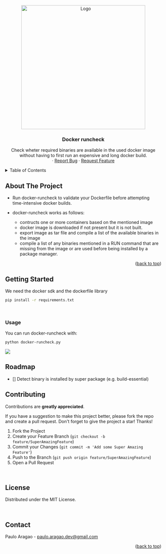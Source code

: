 
<a name="readme-top"></a>


<!-- PROJECT SHIELDS -->
<!--
*** I'm using markdown "reference style" links for readability.
*** Reference links are enclosed in brackets [ ] instead of parentheses ( ).
*** See the bottom of this document for the declaration of the reference variables
*** for contributors-url, forks-url, etc. This is an optional, concise syntax you may use.
*** https://www.markdownguide.org/basic-syntax/#reference-style-links
-->
<!--[![Issues][issues-shield]][issues-url]
[![LinkedIn][linkedin-shield]][linkedin-url]-->



<!-- PROJECT LOGO -->
<br />
<div align="center">
  <a href="https://github.com/pfaaj/docker-runcheck">
    <img src="images/logo.png" alt="Logo" width="400" height="400">
  </a>

  <h3 align="center">Docker runcheck</h3>

  <p align="center">
    Check wheter required binaries are available in the used docker image without having to first run an expensive and long docker build.
    <br />
    ·
    <a href="https://github.com/pfaaj/docker-runcheck/issues">Report Bug</a>
    ·
    <a href="https://github.com/pfaaj/docker-runcheck/issues">Request Feature</a>
  </p>
</div>



<!-- TABLE OF CONTENTS -->
<details>
  <summary>Table of Contents</summary>
  <ol>
    <li>
      <a href="#about-the-project">About The Project</a>
    </li>
    <li>
      <a href="#getting-started">Getting Started</a>
    </li>
    <li><a href="#usage">Usage</a></li>
    <li><a href="#roadmap">Roadmap</a></li>
    <li><a href="#contributing">Contributing</a></li>
    <li><a href="#license">License</a></li>
    <li><a href="#contact">Contact</a></li>
    <li><a href="#acknowledgments">Acknowledgments</a></li>
  </ol>
</details>



<!-- ABOUT THE PROJECT -->
## About The Project

+ Run docker-runcheck to validate your Dockerfile before attempting time-intensive docker builds. 

+ docker-runcheck works as follows:
  + contructs one or more containers based on the mentioned image
  + docker image is downloaded if not present
  but it is not built.
  + export image as tar file and compile a list of the available binaries in the image
  + compile a list of any binaries mentioned in a RUN command that are  missing from the image or are used before being installed by a package manager.

<p align="right">(<a href="#readme-top">back to top</a>)</p>


<!-- GETTING STARTED -->
## Getting Started


We need the docker sdk and the dockerfile library
 
  ```sh
  pip install -r requirements.txt 
  ```


</br>


<!-- USAGE EXAMPLES -->
### Usage

You can run docker-runcheck with:

  ```sh
  python docker-runcheck.py
  ```

![](images/runcheck.gif)





<!-- ROADMAP -->
## Roadmap

- [] Detect binary is installed by super package (e.g. build-essential)


<!--See the [open issues](https://github.com/pfaaj/docker-runcheck/issues) for a full list of proposed features (and known issues).-->


<!-- For apt stuff, package info

git clone https://salsa.debian.org/apt-team/python-apt
cd python-apt
sudo apt install libapt-pkg-dev
python setup.py build

or alternatively https://help.launchpad.net/API/launchpadlib

or https://sources.debian.org/doc/api/ -> examples 
https://sources.debian.org/api/info/package/davfs2/1.5.2-1/ 
https://sources.debian.org/api/src/cowsay/3.03+dfsg1-4/cows/
-->

 
## Contributing

Contributions are **greatly appreciated**.

If you have a suggestion to make this project better, please fork the repo and create a pull request. 
Don't forget to give the project a star! Thanks!

1. Fork the Project
2. Create your Feature Branch (`git checkout -b feature/SuperAmazingFeature`)
3. Commit your Changes (`git commit -m 'Add some Super Amazing Feature'`)
4. Push to the Branch (`git push origin feature/SuperAmazingFeature`)
5. Open a Pull Request

</br>

<!-- LICENSE -->
## License

Distributed under the MIT License. 


</br>

<!-- CONTACT -->
## Contact

Paulo Aragao - paulo.aragao.dev@gmail.com

<p align="right">(<a href="#readme-top">back to top</a>)</p>



<!-- ACKNOWLEDGMENTS 
## Acknowledgments


<p align="right">(<a href="#readme-top">back to top</a>)</p>
-->


<!-- MARKDOWN LINKS & IMAGES -->
<!-- https://www.markdownguide.org/basic-syntax/#reference-style-links -->
[contributors-shield]: https://img.shields.io/github/contributors/pfaaj/docker-runcheck.svg?style=for-the-badge
[contributors-url]: https://github.com/pfaaj/docker-runcheck/graphs/contributors
[forks-shield]: https://img.shields.io/github/forks/pfaaj/docker-runcheck.svg?style=for-the-badge
[forks-url]: https://github.com/pfaaj/docker-runcheck/network/members
[stars-shield]: https://img.shields.io/github/stars/pfaaj/docker-runcheck.svg?style=for-the-badge
[stars-url]: https://github.com/pfaaj/docker-runcheck/stargazers
[issues-shield]: https://img.shields.io/github/issues/pfaaj/docker-runcheck.svg?style=for-the-badge
[issues-url]: https://github.com/pfaaj/docker-runcheck/issues
[license-shield]: https://img.shields.io/github/license/pfaaj/docker-runcheck.svg?style=for-the-badge
[license-url]: https://github.com/pfaaj/docker-runcheck/blob/master/LICENSE.txt
[linkedin-shield]: https://img.shields.io/badge/-LinkedIn-black.svg?style=for-the-badge&logo=linkedin&colorB=555
[linkedin-url]: https://linkedin.com/in/paulo-aragao
[product-screenshot]: images/screenshot.png
[Next.js]: https://img.shields.io/badge/next.js-000000?style=for-the-badge&logo=nextdotjs&logoColor=white

